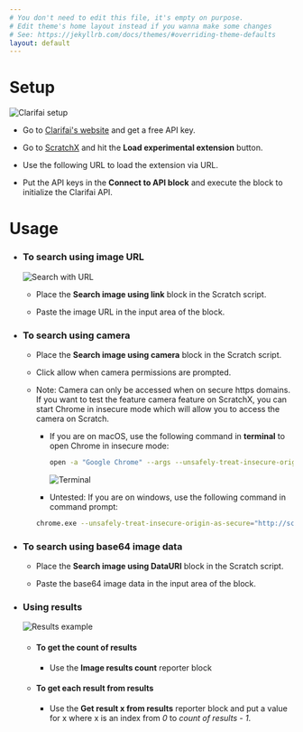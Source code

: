 ```yaml
---
# You don't need to edit this file, it's empty on purpose.
# Edit theme's home layout instead if you wanna make some changes
# See: https://jekyllrb.com/docs/themes/#overriding-theme-defaults
layout: default
---
```


<h1>Setup</h1>

![Clarifai setup]({{site.url}}{{site.baseurl}}/assets/images/clarifai-setup.gif)

* Go to [Clarifai's website](https://clarifai.com/) and get a free API key.

* Go to [ScratchX](scratchx.org/#scratch) and hit the **Load experimental extension** button.

* Use the following URL to load the extension via URL.

* Put the API keys in the  **Connect to API block** and execute the block to initialize the Clarifai API.



<h1>Usage</h1>

* <h3>To search using image URL</h3>

  ![Search with URL]({{site.url}}{{site.baseurl}}/assets/images/clarifai-ex-1.gif)

  * Place the **Search image using link** block in the Scratch script.

  * Paste the image URL in the input area of the block.

* <h3>To search using camera</h3>

  * Place the **Search image using camera** block in the Scratch script.

  * Click allow when camera permissions are prompted.

  * Note: Camera can only be accessed when on secure https domains. If you want to test the feature camera feature on ScratchX, you can start Chrome in insecure mode
    which will allow you to access the camera on Scratch.

    * If you are on macOS, use the following command in **terminal** to open Chrome in insecure mode:
      ```bash
      open -a "Google Chrome" --args --unsafely-treat-insecure-origin-as-secure="http://scratchx.org/" --user-data-dir
      ```
      ![Terminal]({{site.url}}{{site.baseurl}}/assets/images/terminal.png)

    * Untested: If you are on windows, use the following command in command prompt:
    ```bash
    chrome.exe --unsafely-treat-insecure-origin-as-secure="http://scratchx.org/" --user-data-dir
    ```

* <h3>To search using base64 image data</h3>

  * Place the **Search image using DataURI** block in the Scratch script.

  * Paste the base64 image data in the input area of the block.

* <h3>Using results</h3>

  ![Results example]({{site.url}}{{site.baseurl}}/assets/images/results-example.png)

  * <h4>To get the count of results</h4>

    * Use the **Image results count** reporter block

  * <h4>To get each result from results</h4>

    * Use the **Get result x from results** reporter block and put a value for x where x is an index from *0* to *count of results - 1*.
